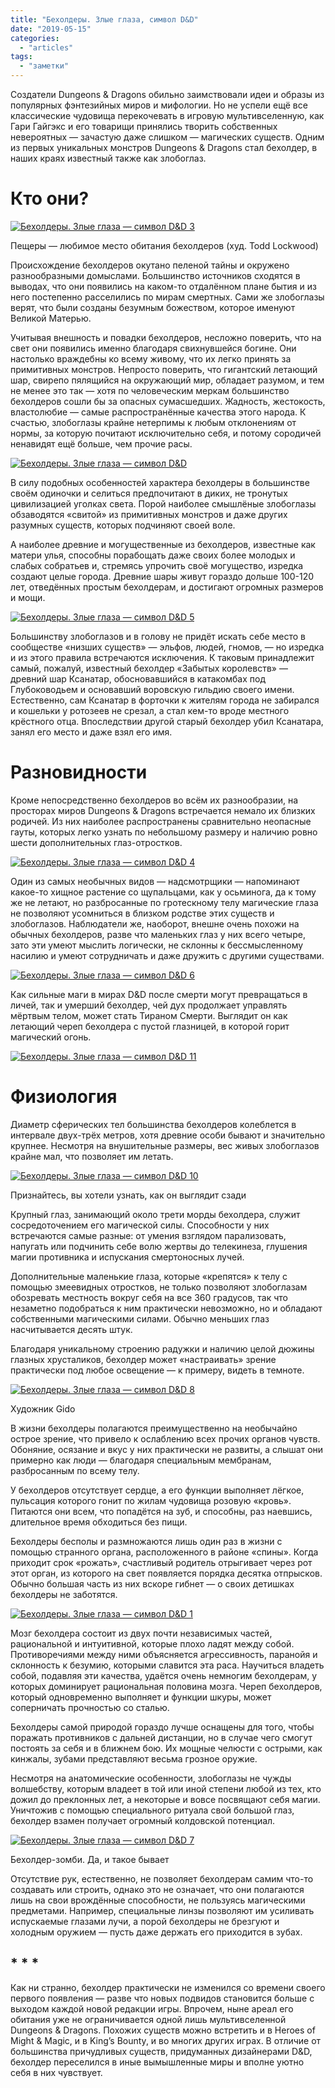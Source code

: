 ```yaml
---
title: "Бехолдеры. Злые глаза, символ D&D"
date: "2019-05-15"
categories: 
  - "articles"
tags: 
  - "заметки"
---
```


Создатели Dungeons & Dragons обильно заимствовали идеи и образы из популярных фэнтезийных миров и мифологии. Но не успели ещё все классические чудовища перекочевать в игровую мультивселенную, как Гари Гайгэкс и его товарищи принялись творить собственных невероятных — зачастую даже слишком — магических существ. Одним из первых уникальных монстров Dungeons & Dragons стал бехолдер, в наших краях известный также как злобоглаз.

# Кто они?

[![Бехолдеры. Злые глаза — символ D&D 3](https://mfst.igromania.ru/wp-content/uploads/2019/04/Beholder.jpg)](https://mfst.igromania.ru/wp-content/uploads/2019/04/Beholder.jpg)

Пещеры — любимое место обитания бехолдеров (худ. Todd Lockwood)

Происхождение бехолдеров окутано пеленой тайны и окружено разнообразными домыслами. Большинство источников сходятся в выводах, что они появились на каком-то отдалённом плане бытия и из него постепенно расселились по мирам смертных. Сами же злобоглазы верят, что были созданы безумным божеством, которое именуют Великой Матерью.

Учитывая внешность и повадки бехолдеров, несложно поверить, что на свет они появились именно благодаря свихнувшейся богине. Они настолько враждебны ко всему живому, что их легко принять за примитивных монстров. Непросто поверить, что гигантский летающий шар, свирепо пялящийся на окружающий мир, обладает разумом, и тем не менее это так — хотя по человеческим меркам большинство бехолдеров сошли бы за опасных сумасшедших. Жадность, жестокость, властолюбие — самые распространённые качества этого народа. К счастью, злобоглазы крайне нетерпимы к любым отклонениям от нормы, за которую почитают исключительно себя, и потому сородичей ненавидят ещё больше, чем прочие расы.

[![Бехолдеры. Злые глаза — символ D&D](https://mfst.igromania.ru/wp-content/uploads/2019/04/spying_beholder-e1554474152272.jpg)](https://mfst.igromania.ru/wp-content/uploads/2019/04/spying_beholder-e1554474152272.jpg)

В силу подобных особенностей характера бехолдеры в большинстве своём одиночки и селиться предпочитают в диких, не тронутых цивилизацией уголках света. Порой наиболее смышлёные злобоглазы обзаводятся «свитой» из примитивных монстров и даже других разумных существ, которых подчиняют своей воле.

А наиболее древние и могущественные из бехолдеров, известные как матери улья, способны порабощать даже своих более молодых и слабых собратьев и, стремясь упрочить своё могущество, изредка создают целые города. Древние шары живут гораздо дольше 100-120 лет, отведённых простым бехолдерам, и достигают огромных размеров и мощи.

[![Бехолдеры. Злые глаза — символ D&D 5](https://mfst.igromania.ru/wp-content/uploads/2019/04/Beholder-Ultimate-Tyrant-e1554473808580.jpg)](https://mfst.igromania.ru/wp-content/uploads/2019/04/Beholder-Ultimate-Tyrant-e1554473808580.jpg)

Большинству злобоглазов и в голову не придёт искать себе место в сообществе «низших существ» — эльфов, людей, гномов, — но изредка и из этого правила встречаются исключения. К таковым принадлежит самый, пожалуй, известный бехолдер «Забытых королевств» — древний шар Ксанатар, обосновавшийся в катакомбах под Глубоководьем и основавший воровскую гильдию своего имени. Естественно, сам Ксанатар в форточки к жителям города не забирался и кошельки у ротозеев не срезал, а стал кем-то вроде местного крёстного отца. Впоследствии другой старый бехолдер убил Ксанатара, занял его место и даже взял его имя.

# Разновидности

Кроме непосредственно бехолдеров во всём их разнообразии, на просторах миров Dungeons & Dragons встречается немало их близких родичей. Из них наиболее распространены сравнительно неопасные гауты, которых легко узнать по небольшому размеру и наличию ровно шести дополнительных глаз-отростков.

[![Бехолдеры. Злые глаза — символ D&D 4](https://mfst.igromania.ru/wp-content/uploads/2019/04/Bloodkiss.jpg)](https://mfst.igromania.ru/wp-content/uploads/2019/04/Bloodkiss.jpg)

Один из самых необычных видов — надсмотрщики — напоминают какое-то хищное растение со щупальцами, как у осьминога, да к тому же не летают, но разбросанные по гротескному телу магические глаза не позволяют усомниться в близком родстве этих существ и злобоглазов. Наблюдатели же, наоборот, внешне очень похожи на обычных бехолдеров, разве что маленьких глаз у них всего четыре, зато эти умеют мыслить логически, не склонны к бессмысленному насилию и умеют сотрудничать и даже дружить с другими существами.

[![Бехолдеры. Злые глаза — символ D&D 6](https://mfst.igromania.ru/wp-content/uploads/2019/04/overseer-e1554474262498.jpg)](https://mfst.igromania.ru/wp-content/uploads/2019/04/overseer.jpg)

Как сильные маги в мирах D&D после смерти могут превращаться в личей, так и умерший бехолдер, чей дух продолжает управлять мёртвым телом, может стать Тираном Смерти. Выглядит он как летающий череп бехолдера с пустой глазницей, в которой горит магический огонь.

[![Бехолдеры. Злые глаза — символ D&D 11](https://mfst.igromania.ru/wp-content/uploads/2019/04/death-tyrant-968x1024.jpg)](https://mfst.igromania.ru/wp-content/uploads/2019/04/death-tyrant-e1554474380296.jpg)

# Физиология

Диаметр сферических тел большинства бехолдеров колеблется в интервале двух-трёх метров, хотя древние особи бывают и значительно крупнее. Несмотря на внушительные размеры, вес живых злобоглазов крайне мал, что позволяет им летать.

[![Бехолдеры. Злые глаза — символ D&D 10](https://mfst.igromania.ru/wp-content/uploads/2019/04/6_beholder_lo_wires_v2-1024x580.jpg)](https://mfst.igromania.ru/wp-content/uploads/2019/04/6_beholder_lo_wires_v2.jpg)

Признайтесь, вы хотели узнать, как он выглядит сзади

Крупный глаз, занимающий около трети морды бехолдера, служит сосредоточением его магической силы. Способности у них встречаются самые разные: от умения взглядом парализовать, напугать или подчинить себе волю жертвы до телекинеза, глушения магии противника и испускания смертоносных лучей.

Дополнительные маленькие глаза, которые «крепятся» к телу с помощью змеевидных отростков, не только позволяют злобоглазам обозревать местность вокруг себя на все 360 градусов, так что незаметно подобраться к ним практически невозможно, но и обладают собственными магическими силами. Обычно меньших глаз насчитывается десять штук.

Благодаря уникальному строению радужки и наличию целой дюжины глазных хрусталиков, бехолдер может «настраивать» зрение практически под любое освещение — к примеру, видеть в темноте.

[![Бехолдеры. Злые глаза — символ D&D 8](https://mfst.igromania.ru/wp-content/uploads/2019/04/beauty_is_in_the_eye_of_the_beholder____by_gido-db4287k-1024x659.jpg)](https://mfst.igromania.ru/wp-content/uploads/2019/04/beauty_is_in_the_eye_of_the_beholder____by_gido-db4287k.jpg)

Художник Gido

В жизни бехолдеры полагаются преимущественно на необычайно острое зрение, что привело к ослаблению всех прочих органов чувств. Обоняние, осязание и вкус у них практически не развиты, а слышат они примерно как люди — благодаря специальным мембранам, разбросанным по всему телу.

У бехолдеров отсутствует сердце, а его функции выполняет лёгкое, пульсация которого гонит по жилам чудовища розовую «кровь». Питаются они всем, что попадётся на зуб, и способны, раз наевшись, длительное время обходиться без пищи.

Бехолдеры бесполы и размножаются лишь один раз в жизни с помощью странного органа, расположенного в районе «спины». Когда приходит срок «рожать», счастливый родитель отрыгивает через рот этот орган, из которого на свет появляется порядка десятка отпрысков. Обычно большая часть из них вскоре гибнет — о своих детишках бехолдеры не заботятся.

[![Бехолдеры. Злые глаза — символ D&D 1](https://mfst.igromania.ru/wp-content/uploads/2019/04/warlock-e1554476375527.jpg)](https://mfst.igromania.ru/wp-content/uploads/2019/04/warlock.jpg)

Мозг бехолдера состоит из двух почти независимых частей, рациональной и интуитивной, которые плохо ладят между собой. Противоречиями между ними объясняется агрессивность, паранойя и склонность к безумию, которыми славится эта раса. Научиться владеть собой, подавляя эти качества, удаётся очень немногим бехолдерам, у которых доминирует рациональная половина мозга. Череп бехолдеров, который одновременно выполняет и функции шкуры, может соперничать прочностью со сталью.

Бехолдеры самой природой гораздо лучше оснащены для того, чтобы поражать противников с дальней дистанции, но в случае чего смогут постоять за себя и в ближнем бою. Их мощные челюсти с острыми, как кинжалы, зубами представляют весьма грозное оружие.

Несмотря на анатомические особенности, злобоглазы не чужды волшебству, которым владеет в той или иной степени любой из тех, кто дожил до преклонных лет, а некоторые и вовсе посвящают себя магии. Уничтожив с помощью специального ритуала свой большой глаз, бехолдер взамен получает огромный колдовской потенциал.

[![Бехолдеры. Злые глаза — символ D&D 7](https://mfst.igromania.ru/wp-content/uploads/2019/04/undead-e1554473899634.jpg)](https://mfst.igromania.ru/wp-content/uploads/2019/04/undead-e1554473899634.jpg)

Бехолдер-зомби. Да, и такое бывает

Отсутствие рук, естественно, не позволяет бехолдерам самим что-то создавать или строить, однако это не означает, что они полагаются лишь на свои врождённые способности, не пользуясь магическими предметами. Например, специальные линзы позволяют им усиливать испускаемые глазами лучи, а порой бехолдеры не брезгуют и холодным оружием — пусть даже держать его приходится в зубах.

## \* \* \*

Как ни странно, бехолдер практически не изменился со времени своего первого появления — разве что новых подвидов становится больше с выходом каждой новой редакции игры. Впрочем, ныне ареал его обитания уже не ограничивается одной лишь мультивселенной Dungeons & Dragons. Похожих существ можно встретить и в Heroes of Might & Magic, и в King’s Bounty, и во многих других играх. В отличие от большинства причудливых существ, придуманных дизайнерами D&D, бехолдер переселился в иные вымышленные миры и вполне уютно себя в них чувствует.
